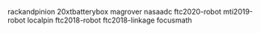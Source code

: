 rackandpinion
20xtbatterybox
magrover
nasaadc
ftc2020-robot
mti2019-robot
localpin
ftc2018-robot
ftc2018-linkage
focusmath
